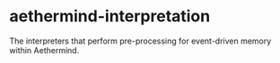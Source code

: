 # aethermind-interpretation
The interpreters that perform pre-processing for event-driven memory within Aethermind.
